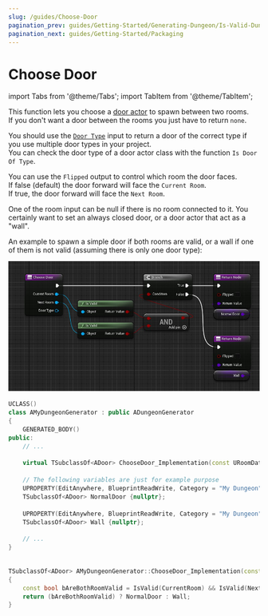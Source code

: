 ```yaml
---
slug: /guides/Choose-Door
pagination_prev: guides/Getting-Started/Generating-Dungeon/Is-Valid-Dungeon
pagination_next: guides/Getting-Started/Packaging
---
```


# Choose Door

<!-- BEGIN IMPORTS -->

import Tabs from '@theme/Tabs';
import TabItem from '@theme/TabItem';

<!-- END IMPORTS -->

This function lets you choose a [door actor](Door.md) to spawn between two rooms.\
If you don't want a door between the rooms you just have to return `none`.

You should use the [`Door Type`](Door-Types.md) input to return a door of the correct type if you use multiple door types in your project.\
You can check the door type of a door actor class with the function `Is Door Of Type`.

You can use the `Flipped` output to control which room the door faces.\
If false (default) the door forward will face the `Current Room`.\
If true, the door forward will face the `Next Room`.

One of the room input can be null if there is no room connected to it.
You certainly want to set an always closed door, or a door actor that act as a "wall".

An example to spawn a simple door if both rooms are valid, or a wall if one of them is not valid (assuming there is only one door type):

<!-- [BEGIN TABS] Blueprint | C++ --> <Tabs>
<!-- [BEGIN TAB ITEM] Blueprint --> <TabItem value="bp" label="Blueprint" default>

![](../../Images/ChooseDoor.jpg)

<!-- [END TAB ITEM] Blueprint --> </TabItem>
<!-- [BEGIN TAB ITEM] C++ --> <TabItem value="cpp" label="C++">

```cpp title="MyDungeonGenerator.h"
UCLASS()
class AMyDungeonGenerator : public ADungeonGenerator
{
    GENERATED_BODY()
public:
    // ...

    virtual TSubclassOf<ADoor> ChooseDoor_Implementation(const URoomData* CurrentRoom, const URoomData* NextRoom, const UDoorType* DoorType, bool& Flipped) override;

    // The following variables are just for example purpose
    UPROPERTY(EditAnywhere, BlueprintReadWrite, Category = "My Dungeon")
    TSubclassOf<ADoor> NormalDoor {nullptr};
    
    UPROPERTY(EditAnywhere, BlueprintReadWrite, Category = "My Dungeon")
    TSubclassOf<ADoor> Wall {nullptr};

    // ...
}
```

```cpp title="MyDungeonGenerator.cpp"

TSubclassOf<ADoor> AMyDungeonGenerator::ChooseDoor_Implementation(const URoomData* CurrentRoom, const URoomData* NextRoom, const UDoorType* DoorType, bool& Flipped)
{
    const bool bAreBothRoomValid = IsValid(CurrentRoom) && IsValid(NextRoom);
    return (bAreBothRoomValid) ? NormalDoor : Wall;
}

```

<!-- [END TAB ITEM] C++ --> </TabItem>
<!-- [END TABS] Blueprint | C++ --> </Tabs>
